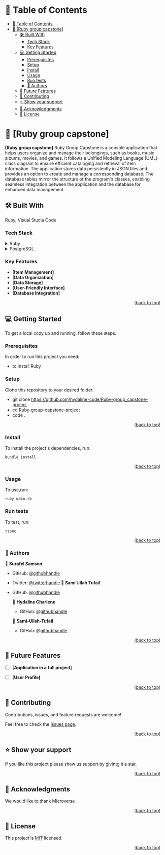 
<a name="readme-top"></a>

# 📗 Table of Contents

- [📗 Table of Contents](#-table-of-contents)
- [📖 \[Ruby group capstone\] ](#-ruby-group-capstone-)
  - [🛠 Built With ](#-built-with-)
    - [Tech Stack ](#tech-stack-)
    - [Key Features ](#key-features-)
  - [💻 Getting Started ](#-getting-started-)
    - [Prerequisites ](#prerequisites-)
    - [Setup ](#setup-)
    - [Install ](#install-)
    - [Usage ](#usage-)
    - [Run tests ](#run-tests-)
    - [👥 Authors ](#-authors-)
  - [🔭 Future Features ](#-future-features-)
  - [🤝 Contributing ](#-contributing-)
  - [⭐️ Show your support ](#️-show-your-support-)
  - [🙏 Acknowledgments ](#-acknowledgments-)
  - [📝 License ](#-license-)

# 📖 [Ruby group capstone] <a name="about-project"></a>

**[Ruby group capstone]** Ruby Group Capstone is a console application that helps users organize and manage their belongings, such as books, music albums, movies, and games. It follows a Unified Modeling Language (UML) class diagram to ensure efficient cataloging and retrieval of item information. The application stores data persistently in JSON files and provides an option to create and manage a corresponding database. The database tables mirror the structure of the program's classes, enabling seamless integration between the application and the database for enhanced data management.

## 🛠 Built With <a name="built-with"></a>
Ruby, Visual Studia Code

### Tech Stack <a name="tech-stack"></a>

<details>
  <summary>Ruby</summary>
</details>

<details>
  <summary>PostgreSQL</summary>
</details>

 
### Key Features <a name="key-features"></a>

- **[Item Management]**
- **[Data Organization]**
- **[Data Storage]**
- **[User-Friendly Interface]**
- **[Database Integration]**


<p align="right">(<a href="#readme-top">back to top</a>)</p>


## 💻 Getting Started <a name="getting-started"></a>

To get a local copy up and running, follow these steps.

### Prerequisites <a name="prerequisites"></a>

In order to run this project you need:

- to install Ruby

### Setup <a name="setup"></a>

Clone this repository to your desired folder:

- git clone https://github.com/hydaline-code/Ruby-group_capstone-project
- cd Ruby-group-capstone-project
- code .

<p align="right">(<a href="#readme-top">back to top</a>)</p>

### Install <a name="install"></a>

To install the project's dependencies, run:

```
bundle install
```
<p align="right">(<a href="#readme-top">back to top</a>)</p>

### Usage <a name="usage"></a>

To use,run:

```
ruby main.rb
````

### Run tests <a name="run tests"></a>

To test, run:

```
rspec
```
<p align="right">(<a href="#readme-top">back to top</a>)</p>

### 👥 Authors <a name="authors"></a>

  👤 **Surafel Samson**
- GitHub: [@githubhandle](https://github.com/Surafels)
- Twitter: [@twitterhandle](https://twitter.com/SurafelSamson2)
 👤 **Sami Ullah Tufail**
- GitHub: [@githubhandle](https://github.com/Sami-ullah-tufail)
   
   👤 **Hydaline Charlene**
   - GitHub: [@githubhandle](https://github.com/hydaline-code)

   👤 **Sami-Ullah-Tufail**
   - GitHub: [@githubhandle](https://github.com/Sami-Ullah-Tufail)

<p align="right">(<a href="#readme-top">back to top</a>)</p>

## 🔭 Future Features <a name="future-features"></a>

- [ ] **[Application in a full project]**
- [ ] **[User Profile]**


<p align="right">(<a href="#readme-top">back to top</a>)</p>

## 🤝 Contributing <a name="contributing"></a>

Contributions, issues, and feature requests are welcome!

Feel free to check the [issues page](https://github.com/hydaline-code/Ruby-group_capstone-project/issues).

<p align="right">(<a href="#readme-top">back to top</a>)</p>

## ⭐️ Show your support <a name="support"></a>

If you like this project please show us support by givintg it a star.

<p align="right">(<a href="#readme-top">back to top</a>)</p>

## 🙏 Acknowledgments <a name="acknowledgements"></a>

We would like to thank Microverse

<p align="right">(<a href="#readme-top">back to top</a>)</p>

## 📝 License <a name="license"></a>

This project is [MIT](/LICENSE) licensed.

<p align="right">(<a href="#readme-top">back to top</a>)</p>
